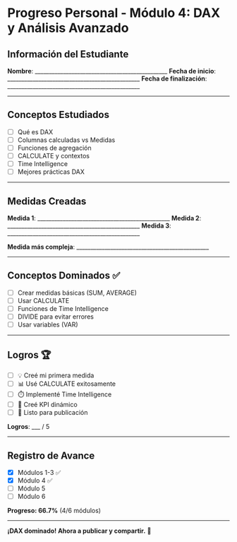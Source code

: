 # Progreso Personal - Módulo 4: DAX y Análisis Avanzado

## Información del Estudiante

**Nombre**: _______________________________________________
**Fecha de inicio**: _______________________________________________
**Fecha de finalización**: _______________________________________________

---

## Conceptos Estudiados
- [ ] Qué es DAX
- [ ] Columnas calculadas vs Medidas
- [ ] Funciones de agregación
- [ ] CALCULATE y contextos
- [ ] Time Intelligence
- [ ] Mejores prácticas DAX

---

## Medidas Creadas

**Medida 1**: _______________________________________________
**Medida 2**: _______________________________________________
**Medida 3**: _______________________________________________

**Medida más compleja**: _______________________________________________

---

## Conceptos Dominados ✅
- [ ] Crear medidas básicas (SUM, AVERAGE)
- [ ] Usar CALCULATE
- [ ] Funciones de Time Intelligence
- [ ] DIVIDE para evitar errores
- [ ] Usar variables (VAR)

---

## Logros 🏆
- [ ] 💡 Creé mi primera medida
- [ ] 📊 Usé CALCULATE exitosamente
- [ ] ⏱️ Implementé Time Intelligence
- [ ] 🎯 Creé KPI dinámico
- [ ] 🚀 Listo para publicación

**Logros**: ___ / 5

---

## Registro de Avance
- [x] Módulos 1-3 ✅
- [x] Módulo 4 ✅
- [ ] Módulo 5
- [ ] Módulo 6

**Progreso: 66.7%** (4/6 módulos)

---

**¡DAX dominado! Ahora a publicar y compartir.** 🚀

